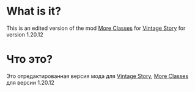 <h1>What is it?</h1>

This is an edited version of the mod <a href="https://mods.vintagestory.at/show/mod/449">More Classes</a> for <a href="https://www.vintagestory.at">Vintage Story</a> for version 1.20.12


<h1>Что это?</h1>

Это отредактированная версия мода для  <a href="https://www.vintagestory.at">Vintage Story</a>, <a href="https://mods.vintagestory.at/show/mod/449">More Classes</a> для версии 1.20.12

